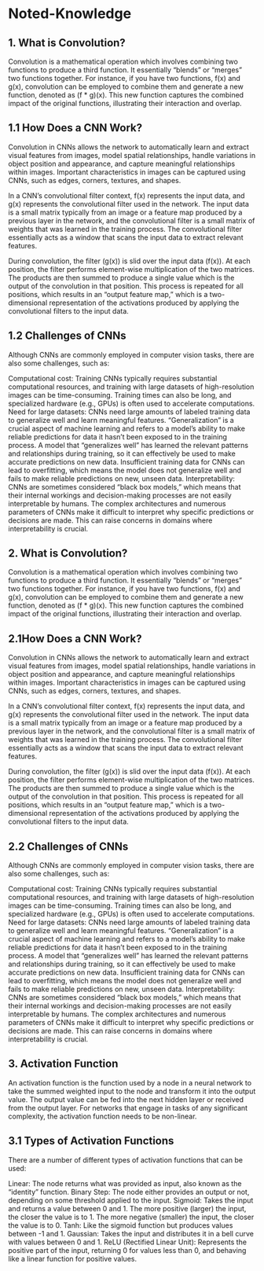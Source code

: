 # Noted-Knowledge
## 1. What is Convolution?
Convolution is a mathematical operation which involves combining two functions to produce a third function. It essentially “blends” or “merges” two functions together. For instance, if you have two functions, f(x) and g(x), convolution can be employed to combine them and generate a new function, denoted as (f * g)(x). This new function captures the combined impact of the original functions, illustrating their interaction and overlap.

## 1.1 How Does a CNN Work?
Convolution in CNNs allows the network to automatically learn and extract visual features from images, model spatial relationships, handle variations in object position and appearance, and capture meaningful relationships within images. Important characteristics in images can be captured using CNNs, such as edges, corners, textures, and shapes.

In a CNN’s convolutional filter context, f(x) represents the input data, and g(x) represents the convolutional filter used in the network. The input data is a small matrix typically from an image or a feature map produced by a previous layer in the network, and the convolutional filter is a small matrix of weights that was learned in the training process. The convolutional filter essentially acts as a window that scans the input data to extract relevant features.

During convolution, the filter (g(x)) is slid over the input data (f(x)). At each position, the filter performs element-wise multiplication of the two matrices. The products are then summed to produce a single value which is the output of the convolution in that position. This process is repeated for all positions, which results in an “output feature map,” which is a two-dimensional representation of the activations produced by applying the convolutional filters to the input data.

## 1.2 Challenges of CNNs
Although CNNs are commonly employed in computer vision tasks, there are also some challenges, such as:

Computational cost: Training CNNs typically requires substantial computational resources, and training with large datasets of high-resolution images can be time-consuming. Training times can also be long, and specialized hardware (e.g., GPUs) is often used to accelerate computations.
Need for large datasets: CNNs need large amounts of labeled training data to generalize well and learn meaningful features. “Generalization” is a crucial aspect of machine learning and refers to a model’s ability to make reliable predictions for data it hasn’t been exposed to in the training process. A model that “generalizes well” has learned the relevant patterns and relationships during training, so it can effectively be used to make accurate predictions on new data. Insufficient training data for CNNs can lead to overfitting, which means the model does not generalize well and fails to make reliable predictions on new, unseen data.
Interpretability: CNNs are sometimes considered “black box models,” which means that their internal workings and decision-making processes are not easily interpretable by humans. The complex architectures and numerous parameters of CNNs make it difficult to interpret why specific predictions or decisions are made. This can raise concerns in domains where interpretability is crucial.

## 2. What is Convolution?
Convolution is a mathematical operation which involves combining two functions to produce a third function. It essentially “blends” or “merges” two functions together. For instance, if you have two functions, f(x) and g(x), convolution can be employed to combine them and generate a new function, denoted as (f * g)(x). This new function captures the combined impact of the original functions, illustrating their interaction and overlap.

## 2.1How Does a CNN Work?
Convolution in CNNs allows the network to automatically learn and extract visual features from images, model spatial relationships, handle variations in object position and appearance, and capture meaningful relationships within images. Important characteristics in images can be captured using CNNs, such as edges, corners, textures, and shapes.

In a CNN’s convolutional filter context, f(x) represents the input data, and g(x) represents the convolutional filter used in the network. The input data is a small matrix typically from an image or a feature map produced by a previous layer in the network, and the convolutional filter is a small matrix of weights that was learned in the training process. The convolutional filter essentially acts as a window that scans the input data to extract relevant features.

During convolution, the filter (g(x)) is slid over the input data (f(x)). At each position, the filter performs element-wise multiplication of the two matrices. The products are then summed to produce a single value which is the output of the convolution in that position. This process is repeated for all positions, which results in an “output feature map,” which is a two-dimensional representation of the activations produced by applying the convolutional filters to the input data.

## 2.2 Challenges of CNNs
Although CNNs are commonly employed in computer vision tasks, there are also some challenges, such as:

Computational cost: Training CNNs typically requires substantial computational resources, and training with large datasets of high-resolution images can be time-consuming. Training times can also be long, and specialized hardware (e.g., GPUs) is often used to accelerate computations.
Need for large datasets: CNNs need large amounts of labeled training data to generalize well and learn meaningful features. “Generalization” is a crucial aspect of machine learning and refers to a model’s ability to make reliable predictions for data it hasn’t been exposed to in the training process. A model that “generalizes well” has learned the relevant patterns and relationships during training, so it can effectively be used to make accurate predictions on new data. Insufficient training data for CNNs can lead to overfitting, which means the model does not generalize well and fails to make reliable predictions on new, unseen data.
Interpretability: CNNs are sometimes considered “black box models,” which means that their internal workings and decision-making processes are not easily interpretable by humans. The complex architectures and numerous parameters of CNNs make it difficult to interpret why specific predictions or decisions are made. This can raise concerns in domains where interpretability is crucial. 

## 3. Activation Function
An activation function is the function used by a node in a neural network to take the summed weighted input to the node and transform it into the output value. The output value can be fed into the next hidden layer or received from the output layer. For networks that engage in tasks of any significant complexity, the activation function needs to be non-linear.

## 3.1 Types of Activation Functions
There are a number of different types of activation functions that can be used:

Linear: The node returns what was provided as input, also known as the “identity” function.
Binary Step: The node either provides an output or not, depending on some threshold applied to the input.
Sigmoid: Takes the input and returns a value between 0 and 1. The more positive (larger) the input, the closer the value is to 1. The more negative (smaller) the input, the closer the value is to 0.
Tanh: Like the sigmoid function but produces values between -1 and 1.
Gaussian: Takes the input and distributes it in a bell curve with values between 0 and 1.
ReLU (Rectified Linear Unit): Represents the positive part of the input, returning 0 for values less than 0, and behaving like a linear function for positive values.
